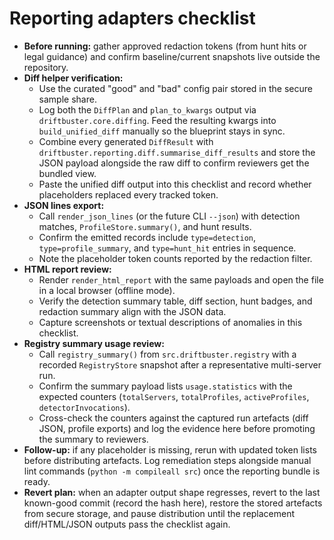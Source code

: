 # Reporting adapters checklist

- **Before running:** gather approved redaction tokens (from hunt hits or legal
  guidance) and confirm baseline/current snapshots live outside the repository.
- **Diff helper verification:**
  - Use the curated "good" and "bad" config pair stored in the secure sample
    share.
  - Log both the `DiffPlan` and `plan_to_kwargs` output via
    `driftbuster.core.diffing`. Feed the resulting kwargs into
    `build_unified_diff` manually so the blueprint stays in sync.
  - Combine every generated `DiffResult` with
    `driftbuster.reporting.diff.summarise_diff_results` and store the JSON
    payload alongside the raw diff to confirm reviewers get the bundled view.
  - Paste the unified diff output into this checklist and record whether
    placeholders replaced every tracked token.
- **JSON lines export:**
  - Call `render_json_lines` (or the future CLI `--json`) with detection
    matches, `ProfileStore.summary()`, and hunt results.
  - Confirm the emitted records include `type=detection`,
    `type=profile_summary`, and `type=hunt_hit` entries in sequence.
  - Note the placeholder token counts reported by the redaction filter.
- **HTML report review:**
  - Render `render_html_report` with the same payloads and open the file in a
    local browser (offline mode).
  - Verify the detection summary table, diff section, hunt badges, and redaction
    summary align with the JSON data.
  - Capture screenshots or textual descriptions of anomalies in this checklist.
- **Registry summary usage review:**
  - Call `registry_summary()` from `src.driftbuster.registry` with a recorded
    `RegistryStore` snapshot after a representative multi-server run.
  - Confirm the summary payload lists `usage.statistics` with the expected
    counters (`totalServers`, `totalProfiles`, `activeProfiles`,
    `detectorInvocations`).
  - Cross-check the counters against the captured run artefacts (diff JSON,
    profile exports) and log the evidence here before promoting the summary to
    reviewers.
- **Follow-up:** if any placeholder is missing, rerun with updated token lists
  before distributing artefacts. Log remediation steps alongside manual lint
  commands (`python -m compileall src`) once the reporting bundle is ready.
- **Revert plan:** when an adapter output shape regresses, revert to the last
  known-good commit (record the hash here), restore the stored artefacts from
  secure storage, and pause distribution until the replacement diff/HTML/JSON
  outputs pass the checklist again.
